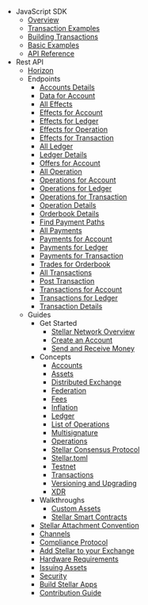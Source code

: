 * JavaScript SDK
  * [Overview](docs/overview#overview)
  * [Transaction Examples](docs/base-examples.md)
  * [Building Transactions](docs/building-transactions.md)
  * [Basic Examples](docs/examples.md)
  * [API Reference](https://triamnetwork.github.io/triam-sdk/)
* Rest API
  * [Horizon](docs/restapi.md)
  * Endpoints
    * [Accounts Details](docs/endpoints/accounts-single.md)
    * [Data for Account](docs/endpoints/data-for-account.md)
    * [All Effects](docs/endpoints/effects-all.md)
    * [Effects for Account](docs/endpoints/effects-for-account.md)
    * [Effects for Ledger](docs/endpoints/effects-for-ledger.md)
    * [Effects for Operation](docs/endpoints/effects-for-operation.md)
    * [Effects for Transaction](docs/endpoints/effects-for-transaction.md)
    * [All Ledger](docs/endpoints/ledgers-all.md)
    * [Ledger Details](docs/endpoints/ledgers-single.md)
    * [Offers for Account](docs/endpoints/offers-for-account.md)
    * [All Operation](docs/endpoints/operations-all.md)
    * [Operations for Account](docs/endpoints/operations-for-account.md)
    * [Operations for Ledger](docs/endpoints/operations-for-ledger.md)
    * [Operations for Transaction](docs/endpoints/operations-for-transaction.md)
    * [Operation Details](docs/endpoints/operations-single.md)
    * [Orderbook Details](docs/endpoints/orderbook-details.md)
    * [Find Payment Paths](docs/endpoints/path-finding.md)
    * [All Payments](docs/endpoints/payments-all.md)
    * [Payments for Account](docs/endpoints/payments-for-account.md)
    * [Payments for Ledger](docs/endpoints/payments-for-ledger.md)
    * [Payments for Transaction](docs/endpoints/payments-for-transaction.md)
    * [Trades for Orderbook](docs/endpoints/trades-for-orderbook.md)
    * [All Transactions](docs/endpoints/transactions-all.md)
    * [Post Transaction](docs/endpoints/transactions-create.md)
    * [Transactions for Account](docs/endpoints/transactions-for-account.md)
    * [Transactions for Ledger](docs/endpoints/transactions-for-ledger.md)
    * [Transaction Details](docs/endpoints/transactions-single.md)
  * Guides
    * Get Started
      * [Stellar Network Overview](docs/guides/get-started/overview.md)
      * [Create an Account](docs/guides/get-started/create-account.md)
      * [Send and Receive Money](docs/guides/get-started/transactions.md)
    * Concepts
      * [Accounts](docs/guides/concepts/accounts.md)
      * [Assets](docs/guides/concepts/assets.md)
      * [Distributed Exchange](docs/guides/concepts/exchange.md)
      * [Federation](docs/guides/concepts/federation.md)
      * [Fees](docs/guides/concepts/fees.md)
      * [Inflation](docs/guides/concepts/inflation.md)
      * [Ledger](docs/guides/concepts/ledger.md)
      * [List of Operations](docs/guides/concepts/list-of-operations.md)
      * [Multisignature](docs/guides/concepts/multi-sig.md)
      * [Operations](docs/guides/concepts/operations.md)
      * [Stellar Consensus Protocol](docs/guides/concepts/scp.md)
      * [Stellar.toml](docs/guides/concepts/stellar-toml.md)
      * [Testnet](docs/guides/concepts/test-net.md)
      * [Transactions](docs/guides/concepts/transactions.md)
      * [Versioning and Upgrading](docs/guides/concepts/versioning.md)
      * [XDR](docs/guides/concepts/xdr.md)
    * Walkthroughs
      * [Custom Assets](docs/guides/walk-throughs/custom-assets.md)
      * [Stellar Smart Contracts](docs/guides/walk-throughs/stellar-smart-contracts.md)
    * [Stellar Attachment Convention](docs/guides/attachment.md)
    * [Channels](docs/guides/channels.md)
    * [Compliance Protocol](docs/guides/compliance-protocol.md)
    * [Add Stellar to your Exchange](docs/guides/exchange.md)
    * [Hardware Requirements](docs/guides/hardware.md)
    * [Issuing Assets](docs/guides/issuing-assets.md)
    * [Security](docs/guides/security.md)
    * [Build Stellar Apps](docs/guides/things-to-build.md)
    * [Contribution Guide](docs/guides/contributing.md)
